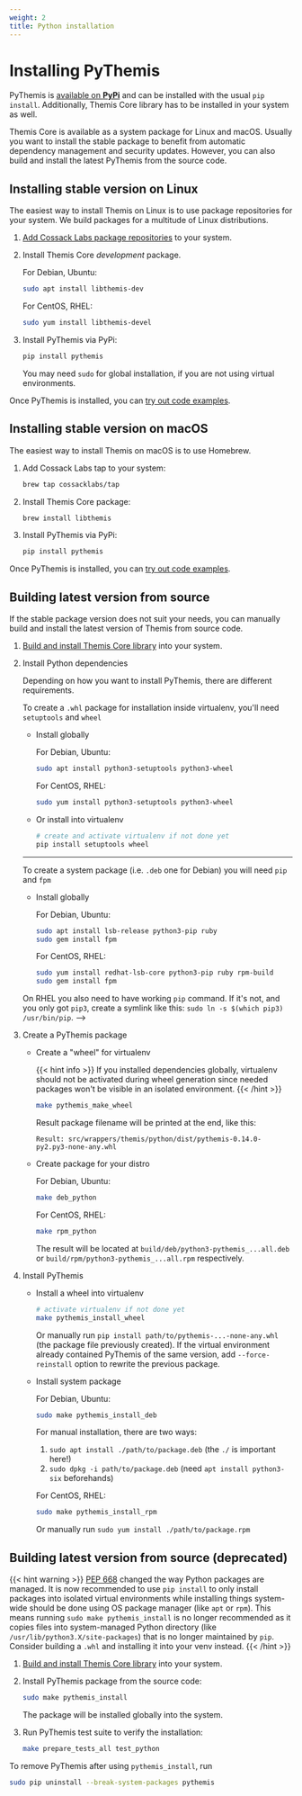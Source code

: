 ```yaml
---
weight: 2
title: Python installation
---
```


# Installing PyThemis

PyThemis is [available on **PyPi**](https://pypi.org/project/pythemis/)
and can be installed with the usual `pip install`.
Additionally, Themis Core library has to be installed in your system as well.

Themis Core is available as a system package for Linux and macOS.
Usually you want to install the stable package to benefit from automatic dependency management and security updates.
However, you can also build and install the latest PyThemis from the source code.

## Installing stable version on Linux

The easiest way to install Themis on Linux is to use package repositories for your system.
We build packages for a multitude of Linux distributions.

 1. [Add Cossack Labs package repositories](/themis/installation/installation-from-packages/)
    to your system.

 2. Install Themis Core _development_ package.

    For Debian, Ubuntu:

    ```bash
    sudo apt install libthemis-dev
    ```

    For CentOS, RHEL:

    ```bash
    sudo yum install libthemis-devel
    ```

 3. Install PyThemis via PyPi:

    ```bash
    pip install pythemis
    ```

    You may need `sudo` for global installation,
    if you are not using virtual environments.

Once PyThemis is installed, you can [try out code examples](../examples/).

## Installing stable version on macOS

The easiest way to install Themis on macOS is to use Homebrew.

 1. Add Cossack Labs tap to your system:

    ```bash
    brew tap cossacklabs/tap
    ```

 2. Install Themis Core package:

    ```bash
    brew install libthemis
    ```

 3. Install PyThemis via PyPi:

    ```bash
    pip install pythemis
    ```

Once PyThemis is installed, you can [try out code examples](../examples/).

## Building latest version from source

If the stable package version does not suit your needs,
you can manually build and install the latest version of Themis from source code.

 1. [Build and install Themis Core library](/themis/installation/installation-from-sources/)
    into your system.

 2. Install Python dependencies

    Depending on how you want to install PyThemis, there are different requirements.

    To create a `.whl` package for installation inside virtualenv, you'll need `setuptools` and `wheel`

    * Install globally

      For Debian, Ubuntu:

      ```bash
      sudo apt install python3-setuptools python3-wheel
      ```

      For CentOS, RHEL:

      ```bash
      sudo yum install python3-setuptools python3-wheel
      ```

    * Or install into virtualenv

      ```bash
      # create and activate virtualenv if not done yet
      pip install setuptools wheel
      ```

    ---

    To create a system package (i.e. `.deb` one for Debian) you will need `pip` and `fpm`

    * Install globally

      For Debian, Ubuntu:

      ```bash
      sudo apt install lsb-release python3-pip ruby
      sudo gem install fpm
      ```

      For CentOS, RHEL:

      ```bash
      sudo yum install redhat-lsb-core python3-pip ruby rpm-build
      sudo gem install fpm
      ```

    On RHEL you also need to have working `pip` command. If it's not, and you only got `pip3`,
    create a symlink like this: `sudo ln -s $(which pip3) /usr/bin/pip`.
-->

 3. Create a PyThemis package

    * Create a "wheel" for virtualenv

      {{< hint info >}}
      If you installed dependencies globally, virtualenv should not be activated during wheel
      generation since needed packages won't be visible in an isolated environment.
      {{< /hint >}}

      ```bash
      make pythemis_make_wheel
      ```

      Result package filename will be printed at the end, like this:
      ```
      Result: src/wrappers/themis/python/dist/pythemis-0.14.0-py2.py3-none-any.whl
      ```

    * Create package for your distro

      For Debian, Ubuntu:

      ```bash
      make deb_python
      ```

      For CentOS, RHEL:

      ```bash
      make rpm_python
      ```

      The result will be located at `build/deb/python3-pythemis_...all.deb`
      or `build/rpm/python3-pythemis_...all.rpm` respectively.

 4. Install PyThemis

    * Install a wheel into virtualenv

      ```bash
      # activate virtualenv if not done yet
      make pythemis_install_wheel
      ```

      Or manually run `pip install path/to/pythemis-...-none-any.whl` (the package file previously created).
      If the virtual environment already contained PyThemis of the same version,
      add `--force-reinstall` option to rewrite the previous package.

    * Install system package

      For Debian, Ubuntu:

      ```bash
      sudo make pythemis_install_deb
      ```

      For manual installation, there are two ways:
      1. `sudo apt install ./path/to/package.deb` (the `./` is important here!)
      2. `sudo dpkg -i path/to/package.deb` (need `apt install python3-six` beforehands)

      For CentOS, RHEL:

      ```bash
      sudo make pythemis_install_rpm
      ```

      Or manually run `sudo yum install ./path/to/package.rpm`

## Building latest version from source (deprecated)

{{< hint warning >}}
[PEP 668](https://peps.python.org/pep-0668/) changed the way Python packages are managed.
It is now recommended to use `pip install` to only install packages into isolated virtual environments
while installing things system-wide should be done using OS package manager (like `apt` or `rpm`).
This means running `sudo make pythemis_install` is no longer recommended as it copies files
into system-managed Python directory (like `/usr/lib/python3.X/site-packages`) that is no longer maintained by `pip`.
Consider building a `.whl` and installing it into your venv instead.
{{< /hint >}}

 1. [Build and install Themis Core library](/themis/installation/installation-from-sources/)
    into your system.

 2. Install PyThemis package from the source code:

    ```bash
    sudo make pythemis_install
    ```

    The package will be installed globally into the system.

 3. Run PyThemis test suite to verify the installation:

    ```bash
    make prepare_tests_all test_python
    ```

To remove PyThemis after using `pythemis_install`, run
```bash
sudo pip uninstall --break-system-packages pythemis
```
